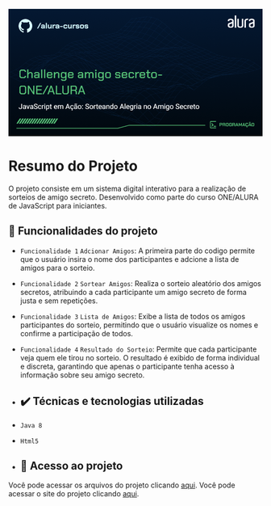 ![Template Alura](https://github.com/LipeSilva83/Amigo-Secreto/blob/main/Template/Programa%C3%A7%C3%A3o-Challenge%20amigo%20secreto-ONE_ALURA.png)

# Resumo do Projeto
O projeto consiste em um sistema digital interativo para a realização de sorteios de amigo secreto. Desenvolvido como parte do curso ONE/ALURA de JavaScript para iniciantes.

## 🔨 Funcionalidades do projeto
- `Funcionalidade 1` `Adcionar Amigos`: A primeira parte do codigo permite que o usuário insira o nome dos participantes e adcione a lista de amigos para o sorteio.
- `Funcionalidade 2` `Sortear Amigos`: Realiza o sorteio aleatório dos amigos secretos, atribuindo a cada participante um amigo secreto de forma justa e sem repetições.
- `Funcionalidade 3` `Lista de Amigos`: Exibe a lista de todos os amigos participantes do sorteio, permitindo que o usuário visualize os nomes e confirme a participação de todos.
- `Funcionalidade 4` `Resultado do Sorteio`: Permite que cada participante veja quem ele tirou no sorteio. O resultado é exibido de forma individual e discreta, garantindo que apenas o participante tenha acesso à informação sobre seu amigo secreto.

- ## ✔️ Técnicas e tecnologias utilizadas
- ``Java 8``
- ``Html5``

- ## 📁 Acesso ao projeto
Você pode acessar os arquivos do projeto clicando [aqui](https://github.com/LipeSilva83/Amigo-Secreto/tree/main).
Você pode acessar o site do projeto clicando [aqui](https://lipesilva83.github.io/Amigo-Secreto/).

